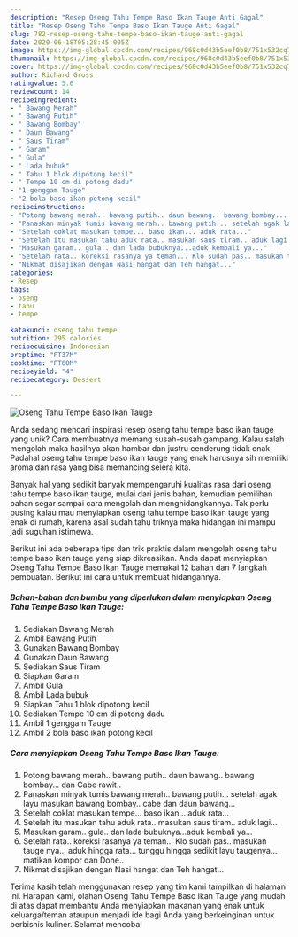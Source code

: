 ```yaml
---
description: "Resep Oseng Tahu Tempe Baso Ikan Tauge Anti Gagal"
title: "Resep Oseng Tahu Tempe Baso Ikan Tauge Anti Gagal"
slug: 782-resep-oseng-tahu-tempe-baso-ikan-tauge-anti-gagal
date: 2020-06-18T05:28:45.005Z
image: https://img-global.cpcdn.com/recipes/968c0d43b5eef0b8/751x532cq70/oseng-tahu-tempe-baso-ikan-tauge-foto-resep-utama.jpg
thumbnail: https://img-global.cpcdn.com/recipes/968c0d43b5eef0b8/751x532cq70/oseng-tahu-tempe-baso-ikan-tauge-foto-resep-utama.jpg
cover: https://img-global.cpcdn.com/recipes/968c0d43b5eef0b8/751x532cq70/oseng-tahu-tempe-baso-ikan-tauge-foto-resep-utama.jpg
author: Richard Gross
ratingvalue: 3.6
reviewcount: 14
recipeingredient:
- " Bawang Merah"
- " Bawang Putih"
- " Bawang Bombay"
- " Daun Bawang"
- " Saus Tiram"
- " Garam"
- " Gula"
- " Lada bubuk"
- " Tahu 1 blok dipotong kecil"
- " Tempe 10 cm di potong dadu"
- "1 genggam Tauge"
- "2 bola baso ikan potong kecil"
recipeinstructions:
- "Potong bawang merah.. bawang putih.. daun bawang.. bawang bombay... dan Cabe rawit.."
- "Panaskan minyak tumis bawang merah.. bawang putih... setelah agak layu masukan bawang bombay.. cabe dan daun bawang..."
- "Setelah coklat masukan tempe... baso ikan... aduk rata..."
- "Setelah itu masukan tahu aduk rata.. masukan saus tiram.. aduk lagi..."
- "Masukan garam.. gula.. dan lada bubuknya...aduk kembali ya..."
- "Setelah rata.. koreksi rasanya ya teman... Klo sudah pas.. masukan tauge nya... aduk hingga rata... tunggu hingga sedikit layu taugenya... matikan kompor dan Done.."
- "Nikmat disajikan dengan Nasi hangat dan Teh hangat..."
categories:
- Resep
tags:
- oseng
- tahu
- tempe

katakunci: oseng tahu tempe 
nutrition: 295 calories
recipecuisine: Indonesian
preptime: "PT37M"
cooktime: "PT60M"
recipeyield: "4"
recipecategory: Dessert

---
```



![Oseng Tahu Tempe Baso Ikan Tauge](https://img-global.cpcdn.com/recipes/968c0d43b5eef0b8/751x532cq70/oseng-tahu-tempe-baso-ikan-tauge-foto-resep-utama.jpg)

Anda sedang mencari inspirasi resep oseng tahu tempe baso ikan tauge yang unik? Cara membuatnya memang susah-susah gampang. Kalau salah mengolah maka hasilnya akan hambar dan justru cenderung tidak enak. Padahal oseng tahu tempe baso ikan tauge yang enak harusnya sih memiliki aroma dan rasa yang bisa memancing selera kita.



Banyak hal yang sedikit banyak mempengaruhi kualitas rasa dari oseng tahu tempe baso ikan tauge, mulai dari jenis bahan, kemudian pemilihan bahan segar sampai cara mengolah dan menghidangkannya. Tak perlu pusing kalau mau menyiapkan oseng tahu tempe baso ikan tauge yang enak di rumah, karena asal sudah tahu triknya maka hidangan ini mampu jadi suguhan istimewa.


Berikut ini ada beberapa tips dan trik praktis dalam mengolah oseng tahu tempe baso ikan tauge yang siap dikreasikan. Anda dapat menyiapkan Oseng Tahu Tempe Baso Ikan Tauge memakai 12 bahan dan 7 langkah pembuatan. Berikut ini cara untuk membuat hidangannya.

<!--inarticleads1-->

##### Bahan-bahan dan bumbu yang diperlukan dalam menyiapkan Oseng Tahu Tempe Baso Ikan Tauge:

1. Sediakan  Bawang Merah
1. Ambil  Bawang Putih
1. Gunakan  Bawang Bombay
1. Gunakan  Daun Bawang
1. Sediakan  Saus Tiram
1. Siapkan  Garam
1. Ambil  Gula
1. Ambil  Lada bubuk
1. Siapkan  Tahu 1 blok dipotong kecil
1. Sediakan  Tempe 10 cm di potong dadu
1. Ambil 1 genggam Tauge
1. Ambil 2 bola baso ikan potong kecil




<!--inarticleads2-->

##### Cara menyiapkan Oseng Tahu Tempe Baso Ikan Tauge:

1. Potong bawang merah.. bawang putih.. daun bawang.. bawang bombay... dan Cabe rawit..
1. Panaskan minyak tumis bawang merah.. bawang putih... setelah agak layu masukan bawang bombay.. cabe dan daun bawang...
1. Setelah coklat masukan tempe... baso ikan... aduk rata...
1. Setelah itu masukan tahu aduk rata.. masukan saus tiram.. aduk lagi...
1. Masukan garam.. gula.. dan lada bubuknya...aduk kembali ya...
1. Setelah rata.. koreksi rasanya ya teman... Klo sudah pas.. masukan tauge nya... aduk hingga rata... tunggu hingga sedikit layu taugenya... matikan kompor dan Done..
1. Nikmat disajikan dengan Nasi hangat dan Teh hangat...




Terima kasih telah menggunakan resep yang tim kami tampilkan di halaman ini. Harapan kami, olahan Oseng Tahu Tempe Baso Ikan Tauge yang mudah di atas dapat membantu Anda menyiapkan makanan yang enak untuk keluarga/teman ataupun menjadi ide bagi Anda yang berkeinginan untuk berbisnis kuliner. Selamat mencoba!
